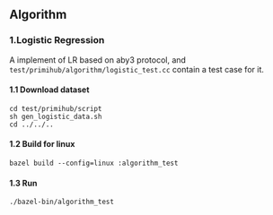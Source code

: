 ## Algorithm
### 1.Logistic Regression
A implement of LR based on aby3 protocol, and `test/primihub/algorithm/logistic_test.cc` contain a test case for it.
#### 1.1 Download dataset
```
cd test/primihub/script
sh gen_logistic_data.sh
cd ../../..
```
#### 1.2 Build for linux
```
bazel build --config=linux :algorithm_test
```
#### 1.3 Run
```
./bazel-bin/algorithm_test
```
